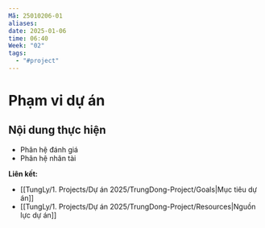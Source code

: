 ```yaml
---
Mã: 25010206-01
aliases: 
date: 2025-01-06
time: 06:40
Week: "02"
tags:
  - "#project"
---
```

# Phạm vi dự án

## Nội dung thực hiện
- Phân hệ đánh giá
- Phân hệ nhân tài



**Liên kết:**  
- [[TungLy/1. Projects/Dự án 2025/TrungDong-Project/Goals|Mục tiêu dự án]]
- [[TungLy/1. Projects/Dự án 2025/TrungDong-Project/Resources|Nguồn lực dự án]]
